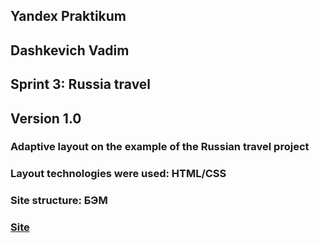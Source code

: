 ## Yandex Praktikum
## Dashkevich Vadim
## Sprint 3: Russia travel
## Version 1.0
### Adaptive layout on the example of the Russian travel project
### Layout technologies were used: HTML/CSS
### Site structure: БЭМ
### [Site](https://kd5356557.github.io/russian-travel/index.html)